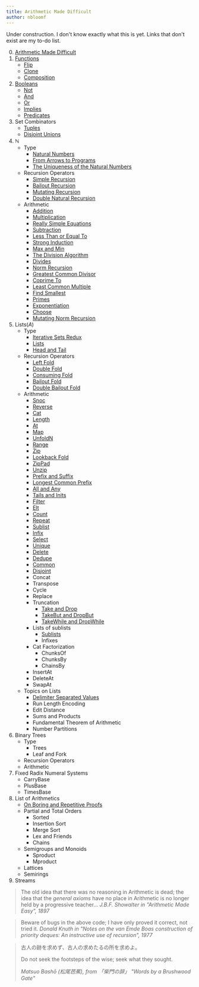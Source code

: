 ```yaml
---
title: Arithmetic Made Difficult
author: nbloomf
---
```


Under construction. I don't know exactly what this is yet. Links that don't exist are my to-do list.

0. [Arithmetic Made Difficult](/posts/arithmetic-made-difficult/Testing.html)
1. [Functions](/posts/arithmetic-made-difficult/Functions.html)
    * [Flip](/posts/arithmetic-made-difficult/Flip.html)
    * [Clone](/posts/arithmetic-made-difficult/Clone.html)
    * [Composition](/posts/arithmetic-made-difficult/Composition.html)
2. [Booleans](/posts/arithmetic-made-difficult/Booleans.html)
    * [Not](/posts/arithmetic-made-difficult/Not.html)
    * [And](/posts/arithmetic-made-difficult/And.html)
    * [Or](/posts/arithmetic-made-difficult/Or.html)
    * [Implies](/posts/arithmetic-made-difficult/Implies.html)
    * [Predicates](/posts/arithmetic-made-difficult/Predicates.html)
3. Set Combinators
    * [Tuples](/posts/arithmetic-made-difficult/Tuples.html)
    * [Disjoint Unions](/posts/arithmetic-made-difficult/DisjointUnions.html)
4. $\mathbb{N}$
    * Type
        * [Natural Numbers](/posts/arithmetic-made-difficult/natural-numbers.html)
        * [From Arrows to Programs](/posts/arithmetic-made-difficult/Unary.html)
        * [The Uniqueness of the Natural Numbers](/posts/arithmetic-made-difficult/NaturalNumbers.html)
    * Recursion Operators
        * [Simple Recursion](/posts/arithmetic-made-difficult/SimpleRecursion.html)
        * [Bailout Recursion](/posts/arithmetic-made-difficult/BailoutRecursion.html)
        * [Mutating Recursion](/posts/arithmetic-made-difficult/MutatingRecursion.html)
        * [Double Natural Recursion](/posts/arithmetic-made-difficult/DoubleNaturalRecursion.html)
    * Arithmetic
        * [Addition](/posts/arithmetic-made-difficult/Plus.html)
        * [Multiplication](/posts/arithmetic-made-difficult/Times.html)
        * [Really Simple Equations](/posts/arithmetic-made-difficult/really-simple-equations.html)
        * [Subtraction](/posts/arithmetic-made-difficult/Minus.html)
        * [Less Than or Equal To](/posts/arithmetic-made-difficult/LessThanOrEqualTo.html)
        * [Strong Induction](/posts/arithmetic-made-difficult/strong-induction.html)
        * [Max and Min](/posts/arithmetic-made-difficult/MaxAndMin.html)
        * [The Division Algorithm](/posts/arithmetic-made-difficult/DivisionAlgorithm.html)
        * [Divides](/posts/arithmetic-made-difficult/Divides.html)
        * [Norm Recursion](/posts/arithmetic-made-difficult/NormRecursion.html)
        * [Greatest Common Divisor](/posts/arithmetic-made-difficult/GreatestCommonDivisor.html)
        * [Coprime To](/posts/arithmetic-made-difficult/CoprimeTo.html)
        * [Least Common Multiple](/posts/arithmetic-made-difficult/LeastCommonMultiple.html)
        * [Find Smallest](/posts/arithmetic-made-difficult/FindSmallest.html)
        * [Primes](/posts/arithmetic-made-difficult/IsPrime.html)
        * [Exponentiation](/posts/arithmetic-made-difficult/Exponentiation.html)
        * [Choose](/posts/arithmetic-made-difficult/Choose.html)
        * [Mutating Norm Recursion](/posts/arithmetic-made-difficult/MutatingNormRecursion.html)
5. $\mathsf{Lists}(A)$
    * Type
        * [Iterative Sets Redux](/posts/arithmetic-made-difficult/iterative-sets-redux.html)
        * [Lists](/posts/arithmetic-made-difficult/Lists.html)
        * [Head and Tail](/posts/arithmetic-made-difficult/HeadAndTail.html)
    * Recursion Operators
        * [Left Fold](/posts/arithmetic-made-difficult/LeftFold.html)
        * [Double Fold](/posts/arithmetic-made-difficult/DoubleFold.html)
        * [Consuming Fold](/posts/arithmetic-made-difficult/ConsumingFold.html)
        * [Bailout Fold](/posts/arithmetic-made-difficult/BailoutFold.html)
        * [Double Bailout Fold](/posts/arithmetic-made-difficult/DoubleBailoutFold.html)
    * Arithmetic
        * [Snoc](/posts/arithmetic-made-difficult/Snoc.html)
        * [Reverse](/posts/arithmetic-made-difficult/Reverse.html)
        * [Cat](/posts/arithmetic-made-difficult/Cat.html)
        * [Length](/posts/arithmetic-made-difficult/Length.html)
        * [At](/posts/arithmetic-made-difficult/At.html)
        * [Map](/posts/arithmetic-made-difficult/Map.html)
        * [UnfoldN](/posts/arithmetic-made-difficult/UnfoldN.html)
        * [Range](/posts/arithmetic-made-difficult/Range.html)
        * [Zip](/posts/arithmetic-made-difficult/Zip.html)
        * [Lookback Fold](/posts/arithmetic-made-difficult/LookbackFold.html)
        * [ZipPad](/posts/arithmetic-made-difficult/ZipPad.html)
        * [Unzip](/posts/arithmetic-made-difficult/Unzip.html)
        * [Prefix and Suffix](/posts/arithmetic-made-difficult/PrefixAndSuffix.html)
        * [Longest Common Prefix](/posts/arithmetic-made-difficult/LongestCommonPrefix.html)
        * [All and Any](/posts/arithmetic-made-difficult/AllAndAny.html)
        * [Tails and Inits](/posts/arithmetic-made-difficult/TailsAndInits.html)
        * [Filter](/posts/arithmetic-made-difficult/Filter.html)
        * [Elt](/posts/arithmetic-made-difficult/Elt.html)
        * [Count](/posts/arithmetic-made-difficult/Count.html)
        * [Repeat](/posts/arithmetic-made-difficult/Repeat.html)
        * [Sublist](/posts/arithmetic-made-difficult/Sublist.html)
        * [Infix](/posts/arithmetic-made-difficult/Infix.html)
        * [Select](/posts/arithmetic-made-difficult/Select.html)
        * [Unique](/posts/arithmetic-made-difficult/Unique.html)
        * [Delete](/posts/arithmetic-made-difficult/Delete.html)
        * [Dedupe](/posts/arithmetic-made-difficult/Dedupe.html)
        * [Common](/posts/arithmetic-made-difficult/Common.html)
        * [Disjoint](/posts/arithmetic-made-difficult/Disjoint.html)
        * Concat
        * Transpose
        * Cycle
        * Replace
        * Truncation
            * [Take and Drop](/posts/arithmetic-made-difficult/TakeAndDrop.html)
            * [TakeBut and DropBut](/posts/arithmetic-made-difficult/TakeButAndDropBut.html)
            * [TakeWhile and DropWhile](/posts/arithmetic-made-difficult/TakeWhileAndDropWhile.html)
        * Lists of sublists
            * [Sublists](/posts/arithmetic-made-difficult/Sublists.html)
            * Infixes
        * Cat Factorization
            * ChunksOf
            * ChunksBy
            * ChainsBy
        * InsertAt
        * DeleteAt
        * SwapAt
    * Topics on Lists
        * [Delimiter Separated Values](/posts/arithmetic-made-difficult/DSV.html)
        * Run Length Encoding
        * Edit Distance
        * Sums and Products
        * Fundamental Theorem of Arithmetic
        * Number Partitions
6. Binary Trees
    * Type
        * Trees
        * Leaf and Fork
    * Recursion Operators
    * Arithmetic
7. Fixed Radix Numeral Systems
    * CarryBase
    * PlusBase
    * TimesBase
8. List of Arithmetics
    * [On Boring and Repetitive Proofs](/posts/arithmetic-made-difficult/on-boring-proofs.html)
    * Partial and Total Orders
        * Sorted
        * Insertion Sort
        * Merge Sort
        * Lex and Friends
        * Chains
    * Semigroups and Monoids
        * Sproduct
        * Mproduct
    * Lattices
    * Semirings
9. Streams

> The old idea that there was no reasoning in Arithmetic is dead; the idea that the *general axioms* have no place in Arithmetic is no longer held by a progressive teacher... <cite>J.B.F. Showalter in "Arithmetic Made Easy", 1897</cite>

> Beware of bugs in the above code; I have only proved it correct, not tried it. <cite>Donald Knuth in "Notes on the van Emde Boas construction of priority deques: An instructive use of recursion", 1977</cite>

> 古人の跡を求めず、古人の求めたるの所を求めよ。
> 
> Do not seek the footsteps of the wise; seek what they sought.
> 
> <cite>Matsuo Bashō (松尾芭蕉), from 「柴門の辞」 "Words by a Brushwood Gate"</cite>
